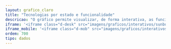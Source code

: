 ```yaml
---
layout: grafico_claro
title: "Tecnologias por estado e funcionalidade"
descricao: "O gráfico permite visualizar, de forma interativa, as funcionalidades das tecnologias mapeadas por estado e o número de vezes em que aparecem."
iframe: '<iframe class="d-desk" src="imagens/graficos/interativos/sunburst" onload="loadIframe()" scrolling="auto" width="100%" height="700px" frameborder="no" seamless allowfullscreen> </iframe>'
iframe_mobile: '<iframe class="d-mob" src="imagens/graficos/interativos/sunburst_mobile" onload="loadIframe()" scrolling="auto" width="100%" height="830px" frameborder="no" seamless allowfullscreen> </iframe>'
ordem: 700
tipo: dados
---
```

